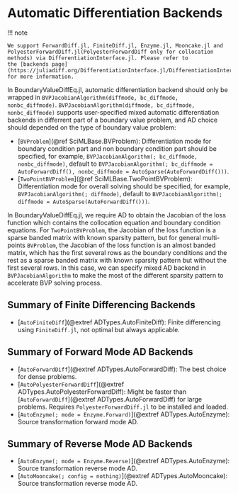 # Automatic Differentiation Backends

!!! note
    
    We support ForwardDiff.jl, FiniteDiff.jl, Enzyme.jl, Mooncake.jl and PolyesterForwardDiff.jl(PolyesterForwardDiff only for collocation methods) via DifferentiationInterface.jl. Please refer to
    the [backends page](https://juliadiff.org/DifferentiationInterface.jl/DifferentiationInterface/stable/explanation/backends/)
    for more information.

In BoundaryValueDiffEq.jl, automatic differentiation backend should only be wrapped in `BVPJacobianAlgorithm(diffmode, bc_diffmode, nonbc_diffmode)`. `BVPJacobianAlgorithm(diffmode, bc_diffmode, nonbc_diffmode)` supports user-specified mixed automatic differentiation backends in differrent part of a boundary value problem, and AD choice should depended on the type of boundary value problem:

  - [`BVProblem`](@ref SciMLBase.BVProblem): Differentiation mode for boundary condition part and non boundary condition part should be specified, for example, `BVPJacobianAlgorithm(; bc_diffmode, nonbc_diffmode)`, default to `BVPJacobianAlgorithm(; bc_diffmode = AutoForwardDiff(), nonbc_diffmode = AutoSparse(AutoForwardDiff()))`.
  - [`TwoPointBVProblem`](@ref SciMLBase.TwoPointBVProblem): Differentiation mode for overall solving should be specified, for example, `BVPJacobianAlgorithm(; diffmode)`, default to `BVPJacobianAlgorithm(; diffmode = AutoSparse(AutoForwardDiff()))`.

In BoundaryValueDiffEq.jl, we require AD to obtain the Jacobian of the loss function which contains the collocation equation and boundary condition equations. For `TwoPointBVProblem`, the Jacobian of the loss function is a sparse banded matrix with known sparsity pattern, but for general multi-points `BVProblem`, the Jacobian of the loss function is an almost banded matrix, which has the first several rows as the boundary conditions and the rest as a sparse banded matrix with known sparsity pattern but without the first several rows. In this case, we can specify mixed AD backend in `BVPJacobianAlgorithm` to make the most of the different sparsity pattern to accelerate BVP solving process.

## Summary of Finite Differencing Backends

  - [`AutoFiniteDiff`](@extref ADTypes.AutoFiniteDiff): Finite differencing using
    `FiniteDiff.jl`, not optimal but always applicable.

## Summary of Forward Mode AD Backends

  - [`AutoForwardDiff`](@extref ADTypes.AutoForwardDiff): The best choice for dense
    problems.
  - [`AutoPolyesterForwardDiff`](@extref ADTypes.AutoPolyesterForwardDiff): Might be faster
    than [`AutoForwardDiff`](@extref ADTypes.AutoForwardDiff) for large problems. Requires
    `PolyesterForwardDiff.jl` to be installed and loaded.
  - [`AutoEnzyme(; mode = Enzyme.Forward)`](@extref ADTypes.AutoEnzyme): Source transformation forward mode AD.

## Summary of Reverse Mode AD Backends

  - [`AutoEnzyme(; mode = Enzyme.Reverse)`](@extref ADTypes.AutoEnzyme): Source transformation reverse mode AD.
  - [`AutoMooncake(; config = nothing)`](@extref ADTypes.AutoMooncake): Source transformation reverse mode AD.
